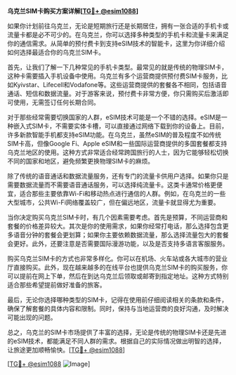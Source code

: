 **乌克兰SIM卡购买方案详解[[TG💪+ @esim1088](https://t.me/s/esim1088)]**

如果你计划前往乌克兰，无论是短期旅行还是长期居住，拥有一张合适的手机卡或流量卡都是必不可少的。在乌克兰，你可以选择多种类型的手机卡和流量卡来满足你的通信需求。从简单的预付费卡到支持eSIM技术的智能卡，这里为你详细介绍如何选择最适合你的乌克兰SIM卡。

首先，让我们了解一下几种常见的手机卡类型。最常见的就是传统的物理SIM卡，这种卡需要插入手机设备中使用。乌克兰有多个运营商提供预付费SIM卡服务，比如Kyivstar、Lifecell和Vodafone等。这些运营商提供的套餐各不相同，包括语音通话、短信和数据流量。对于游客来说，预付费卡非常方便，你只需购买后激活即可使用，无需签订任何长期合同。

对于那些经常需要切换国家的人群，eSIM技术可能是一个不错的选择。eSIM是一种嵌入式SIM卡，不需要实体卡槽，可以直接通过网络下载到你的设备上。目前，许多新款智能手机都支持eSIM功能。在乌克兰，虽然eSIM的普及程度不如传统SIM卡高，但像Google Fi、Apple eSIM和一些国际运营商提供的多国套餐都支持乌克兰地区的使用。这种方式非常适合经常跨国旅行的人士，因为它能够轻松切换不同的国家和地区，避免频繁更换物理SIM卡的麻烦。

除了传统的语音通话和数据流量服务，还有专门的流量卡供用户选择。如果你只是需要数据流量而不需要语音通话服务，可以选择纯流量卡。这类卡通常价格更便宜，适合那些主要依靠Wi-Fi和移动热点进行通信的人群。例如，在乌克兰的一些大型城市，公共Wi-Fi网络覆盖较广，但在偏远地区，流量卡就显得尤为重要。

当你决定购买乌克兰SIM卡时，有几个因素需要考虑。首先是预算，不同运营商和套餐的价格差异较大。其次是你的使用需求，如果你经常打电话，那么选择包含更多语音分钟的套餐会更划算；如果你主要依赖数据流量，那么选择流量包大的套餐会更好。此外，还要注意是否需要国际漫游功能，以及是否支持多语言客服服务。

购买乌克兰SIM卡的方式也非常多样化。你可以在机场、火车站或各大城市的营业厅直接购买。此外，现在越来越多的在线平台也提供乌克兰SIM卡的购买服务，你可以提前在网上下单，然后在到达乌克兰后领取或邮寄到指定地址。这种方式特别适合那些希望提前做好准备的旅客。

最后，无论你选择哪种类型的SIM卡，记得在使用前仔细阅读相关的条款和条件，确保了解套餐的具体内容和限制。同时，保持与当地运营商的良好沟通，及时解决可能出现的问题。

总之，乌克兰的SIM卡市场提供了丰富的选择，无论是传统的物理SIM卡还是先进的eSIM技术，都能满足不同人群的需求。根据自己的实际情况做出明智的选择，让旅途更加顺畅愉快。[[TG💪+ @esim1088](https://t.me/s/esim1088)]

[[TG💪+ @esim1088](https://t.me/s/esim1088) ![Image](https://i.postimg.cc/4NQfJmqS/Snipaste-2025-05-13-00-14-12.png)]